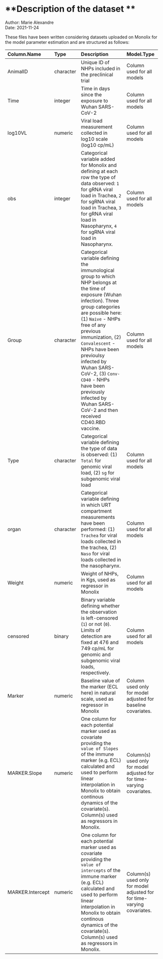
# **Description of the dataset **

Author: Marie Alexandre  
Date: 2021-11-24

These files have been written considering datasets uploaded on Monolix
for the model parameter estimation and are structured as follows:

| Column.Name | Type | Description | Model.Type |
|:---|:---|:---|:---|
| AnimalID | character | Unique ID of NHPs included in the preclinical trial | Column used for all models |
| Time | integer | Time in days since the exposure to Wuhan SARS-CoV-2 | Column used for all models |
| log10VL | numeric | Viral load measurement collected in log10 scale (log10 cp/mL) | Column used for all models |
| obs | integer | Categorical variable added for Monolix and defining at each row the type of data observed: `1` for gRNA viral load in Trachea, `2` for sgRNA viral load in Trachea, `3` for gRNA viral load in Nasopharynx, `4` for sgRNA viral load in Nasopharynx. | Column used for all models |
| Group | character | Categorical variable defining the immunological group to which NHP belongs at the time of exposure (Wuhan infection). Three group categories are possible here: (1) `Naive` - NHPs free of any previous immunization, (2) `Convalescent` - NHPs have been previoulsy infected by Wuhan SARS-CoV-2, (3) `Conv-CD40` - NHPs have been previously infected by Wuhan SARS-CoV-2 and then received CD40.RBD vaccine. | Column used for all models |
| Type | character | Categorical variable defining the type of data is observed: (1) `Total` for genomic viral load, (2) `sg` for subgenomic viral load | Column used for all models |
| organ | character | Categorical variable defining in which URT compartment measurements have been performed: (1) `Trachea` for viral loads collected in the trachea, (2) `Naso` for viral loads collected in the nasopharynx. | Column used for all models |
| Weight | numeric | Weight of NHPs, in Kgs, used as regressor in Monolix | Column used for all models |
| censored | binary | Binary variable defining whether the observation is left-censored (`1`) or not (`0`). Limits of detection are fixed at 476 and 749 cp/mL for genomic and subgenomic viral loads, respectively. | Column used for all models |
| Marker | numeric | Baseline value of the marker (ECL here) in natural scale, used as regressor in Monolix | Column used only for model adjusted for baseline covariates. |
| MARKER.Slope | numeric | One column for each potential marker used as covariate providing the `value of Slopes` of the immune marker (e.g. ECL) calculated and used to perform linear interpolation in Monolix to obtain continous dynamics of the covariate(s). Column(s) used as regressors in Monolix. | Column(s) used only for model adjusted for for time-varying covariates. |
| MARKER.Intercept | numeric | One column for each potential marker used as covariate providing the `value of intercepts` of the immune marker (e.g. ECL) calculated and used to perform linear interpolation in Monolix to obtain continous dynamics of the covariate(s). Column(s) used as regressors in Monolix. | Column(s) used only for model adjusted for for time-varying covariates. |
